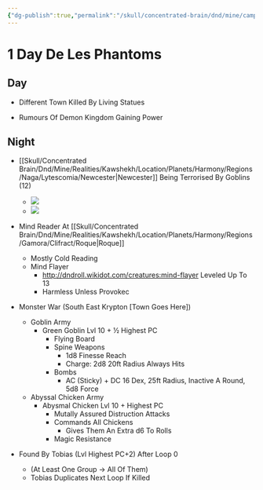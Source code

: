```yaml
---
{"dg-publish":true,"permalink":"/skull/concentrated-brain/dnd/mine/campaigns/starfall/events/weekday/1-day-de-les-phantoms/1-day-de-les-phantoms/","tags":["Tagless"],"noteIcon":""}
---
```


# 1 Day De Les Phantoms

## Day
-   Different Town Killed By Living Statues
    
-   Rumours Of Demon Kingdom Gaining Power





    

  

## Night

-   [[Skull/Concentrated Brain/Dnd/Mine/Realities/Kawshekh/Location/Planets/Harmony/Regions/Naga/Lytescomia/Newcester\|Newcester]] Being Terrorised By Goblins (12)
	- ![](https://i.imgur.com/6FrSXs7.png)
	- ![](https://i.imgur.com/H6Kwhx2.png)


	    
-   Mind Reader At [[Skull/Concentrated Brain/Dnd/Mine/Realities/Kawshekh/Location/Planets/Harmony/Regions/Gamora/Clifract/Roque\|Roque]]
	- Mostly Cold Reading
	- Mind Flayer
		- http://dndroll.wikidot.com/creatures:mind-flayer Leveled Up To 13
		- Harmless Unless Provokec

- Monster War (South East Krypton [Town Goes Here])
	- Goblin Army
		- Green Goblin Lvl 10 + ½ Highest PC
			- Flying Board
			- Spine Weapons
				- 1d8 Finesse Reach
				- Charge: 2d8 20ft Radius Always Hits
			- Bombs
				- AC (Sticky) + DC 16 Dex, 25ft Radius, Inactive A Round, 5d8 Force
	- Abyssal Chicken Army
		- Abysmal Chicken Lvl 10 + Highest PC
			- Mutally Assured Distruction Attacks
			- Commands All Chickens 
				- Gives Them An Extra d6 To Rolls
			- Magic Resistance


- Found By Tobias (Lvl Highest PC+2) After Loop 0
	- (At Least One Group → All Of Them)
	- Tobias Duplicates Next Loop If Killed